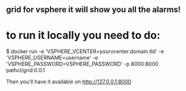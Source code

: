 ## grid for vsphere it will show you all the alarms!

# to run it locally you need to do:

$ docker run -e 'VSPHERE_VCENTER=yourvcenter.domain.tld' -e 'VSPHERE_USERNAME=username' -e 'VSPHERE_PASSWORD=VSPHERE_PASSWORD' -p 8000:8000 pathcl/grid:0.0.1

Then you'll have it available on http://127.0.0.1:8000
